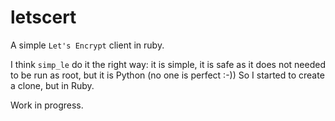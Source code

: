 # letscert
A simple `Let's Encrypt` client in ruby.

I think `simp_le` do it the right way: it is simple, it is safe as it does not needed to be run as root,
but it is Python (no one is perfect :-)) So I started to create a clone, but in Ruby.

Work in progress.
